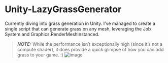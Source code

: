 # Unity-LazyGrassGenerator

Currently diving into grass generation in Unity. I’ve managed to create a single script that can generate grass on any mesh, leveraging the Job System and Graphics.RenderMeshInstanced.  

> **_NOTE:_**
While the performance isn’t exceptionally high (since it’s not a compute shader), it does provide a quick glimpse of how you can add grass to your game. :)
![image](https://github.com/ffedmund/Unity-LazyGrassGenerator/blob/main/pic1.png)

